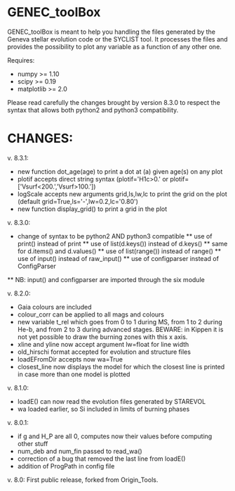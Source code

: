 # GENEC_toolBox

GENEC_toolBox is meant to help you handling the files generated by the Geneva stellar evolution code or the SYCLIST tool. It processes the files and provides the possibility to plot any variable as a function of any other one.

Requires:
 - numpy >= 1.10
 - scipy >= 0.19
 - matplotlib >= 2.0

Please read carefully the changes brought by version 8.3.0 to respect the syntax that allows
both python2 and python3 compatibility.

# CHANGES:

v. 8.3.1:
 * new function dot_age(age) to print a dot at (a) given age(s) on any plot
 * plotif accepts direct string syntax (plotif='H1c>0.' or plotif=['Vsurf<200.','Vsurf>100.'])
 * logScale accepts new arguments grid,ls,lw,lc to print the grid on the plot
     (default grid=True,ls='-',lw=0.2,lc='0.80')
 * new function display_grid() to print a grid in the plot

v. 8.3.0:
 * change of syntax to be python2 AND python3 compatible
  ** use of print() instead of print
  ** use of list(d.keys()) instead of d.keys()
  ** same for d.items() and d.values()
  ** use of list(range()) instead of range()
  ** use of input() instead of raw_input()
  ** use of configparser instead of ConfigParser

  ** NB: input() and configparser are imported through the six module

v. 8.2.0:
 * Gaia colours are included
 * colour_corr can be applied to all mags and colours
 * new variable t_rel which goes from 0 to 1 during MS, from 1 to 2 during He-b, and from 2 to 3 during advanced stages. BEWARE: in Kippen it is not yet possible to draw the burning zones with this x axis.
 * xline and yline now accept argument lw=float for line width
 * old_hirschi format accepted for evolution and structure files
 * loadEFromDir accepts now wa=True
 * closest_line now displays the model for which the closest line is printed in case more than one model is plotted

v. 8.1.0:
 * loadE() can now read the evolution files generated by STAREVOL
 * wa loaded earlier, so Si included in limits of burning phases

v. 8.0.1:
 * if g and H_P are all 0, computes now their values before computing other stuff
 * num_deb and num_fin passed to read_wa()
 * correction of a bug that removed the last line from loadE()
 * addition of ProgPath in config file

v. 8.0:
First public release, forked from Origin_Tools.
